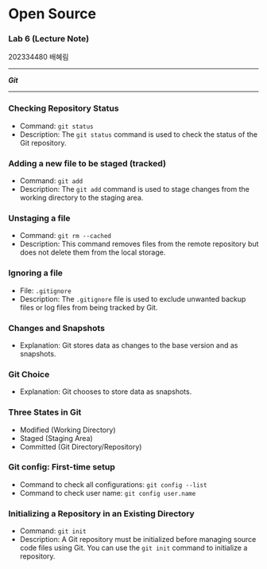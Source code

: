 # Open Source 
### Lab 6 (Lecture Note)

202334480 배혜림 

****
***Git***
****

### Checking Repository Status
- Command: `git status`
- Description: The `git status` command is used to check the status of the Git repository.

### Adding a new file to be staged (tracked)
- Command: `git add`
- Description: The `git add` command is used to stage changes from the working directory to the staging area.

### Unstaging a file
- Command: `git rm --cached`
- Description: This command removes files from the remote repository but does not delete them from the local storage.

### Ignoring a file
- File: `.gitignore`
- Description: The `.gitignore` file is used to exclude unwanted backup files or log files from being tracked by Git.

### Changes and Snapshots
- Explanation: Git stores data as changes to the base version and as snapshots.

### Git Choice
- Explanation: Git chooses to store data as snapshots.

### Three States in Git
- Modified (Working Directory)
- Staged (Staging Area)
- Committed (Git Directory/Repository)

### Git config: First-time setup
- Command to check all configurations: `git config --list`
- Command to check user name: `git config user.name`

### Initializing a Repository in an Existing Directory
- Command: `git init`
- Description: A Git repository must be initialized before managing source code files using Git. You can use the `git init` command to initialize a repository.